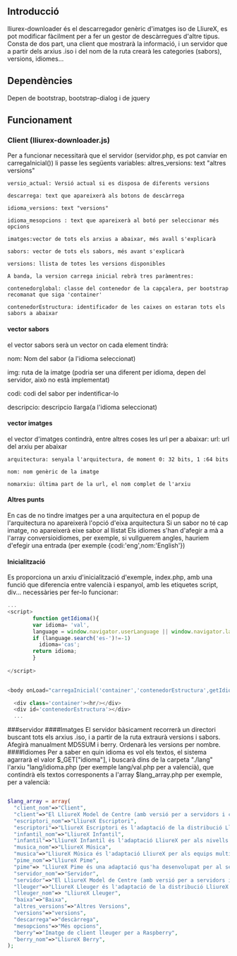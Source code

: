 ## Introducció
lliurex-downloader és el descarregador genèric d'imatges iso de LliureX, es pot modificar fàcilment per a fer un gestor de descàrregues d'altre tipus. Consta de dos part, una client que mostrarà la informació, i un servidor que a partir dels arxius .iso i del nom de la ruta crearà les categories (sabors), versions, idiomes... 

## Dependències 
Depen de bootstrap, bootstrap-dialog i de jquery


## Funcionament 
### Client (lliurex-downloader.js)
Per a funcionar necessitarà que el servidor (servidor.php, es pot canviar en carregaInicial()) li passe les següents variables:
    altres_versions: text "altres versions"
    
    versio_actual: Versió actual si es disposa de diferents versions
    
    descarrega: text que apareixerà als botons de descàrrega
    
    idioma_versions: text "versions"
    
    idioma_mesopcions : text que apareixerà al botó per seleccionar més opcions
    
    imatges:vector de tots els arxius a abaixar, més avall s'explicarà
    
    sabors: vector de tots els sabors, més avant s'explicarà
    
    versions: llista de totes les versions disponibles
    
    A banda, la version carrega inicial rebrà tres paràmentres:
    
    contenedorglobal: classe del contenedor de la capçalera, per bootstrap recomanat que siga 'container'
    
    contenedorEstructura: identificador de les caixes on estaran tots els sabors a abaixar
    
#### vector sabors
el vector sabors serà un vector on cada element tindrà:
   
   nom: Nom del sabor (a l'idioma seleccionat)
   
   img: ruta de la imatge (podria ser una diferent per idioma, depen del servidor, això no està implementat)
   
   codi: codi del sabor per indentificar-lo
   
   descripcio: descripcio llarga(a l'idioma seleccionat)
#### vector imatges
el  vector d'imatges contindrà, entre altres coses les url per a abaixar:
    url: url del arxiu per abaixar
    
    arquitectura: senyala l'arquitectura, de moment 0: 32 bits, 1 :64 bits
    
    nom: nom genèric de la imatge
    
    nomarxiu: última part de la url, el nom complet de l'arxiu
    
#### Altres punts
En cas de no tindre imatges per a una arquitectura en el popup de l'arquitectura no apareixerà l'opció d'eixa arquitectura
Si un sabor no té cap imatge, no apareixerà eixe sabor al llistat
Els idiomes s'han d'afegir a mà a l'array conversioidiomes, per exemple, si vullguerem angles, hauriem d'efegir una entrada (per exemple {codi:'eng',nom:'English'})

#### Inicialització
Es proporciona un arxiu d'inicialització d'exemple, index.php, amb una funció que diferencia entre valencià i espanyol, amb les etiquetes script, div... necessàries per fer-lo funcionar:
```javascript
...
<script>  
        function getIdioma(){
        var idioma= 'val',
        language = window.navigator.userLanguage || window.navigator.language;
        if (language.search('es-')!=-1)
          idioma='cas';
        return idioma;
        }
  
</script>
    

<body onLoad="carregaInicial('container','contenedorEstructura',getIdioma())">

  <div class='container'><hr/></div>
  <div id='contenedorEstructura'></div>
  ...
```
###servidor
####Imatges
El servidor bàsicament recorrerà un directori buscant tots els arxius .iso, i a partir de la ruta extraurà versions i sabors. Afegirà manualment MD5SUM i berry. Ordenarà les versions per nombre.
####Idiomes
Per a saber en quin idioma es vol els textos, el sistema agarrarà el valor $_GET["idioma"], i buscarà dins de la carpeta "./lang" l'arxiu "lang/idioma.php (per exemple lang/val.php per a valencià), que contindrà els textos corresponents a l'array  $lang_array.php
per exemple, per a valencià:

```php

$lang_array = array(
  "client_nom"=>"Client",
  "client"=>"El LliureX Model de Centre (amb versió per a servidors i clients) amplia el tradicional model d'aula. En el model d'aula, les aules d'informàtica formen una xarxa independent que disposa d'un servidor a què es poden connectar tant estacions de treball com clients lleugers (clients). El nou model de centre, a més, permet la interconnexió de les diverses aules amb un servidor de centre. ",
  "escriptori_nom"=>"LliureX Escriptori",
  "escriptori"=>"LliureX Escriptori és l'adaptació de la distribució LliureX genèrica, dissenyada per als ordinadors personals, de la sala del professorat, secretaries, etc. És a dir, està destinada a instal·lar-se en els ordinadors que no depenen d'un servidor (que no es troben dins de l'aula d'informàtica, o en la biblioteca...).",
  "infantil_nom"=>"LliureX Infantil",
  "infantil"=>"LliureX Infantil és l'adaptació LliureX per als nivells educatius d'Infantil i primers cursos de Primària.",
  "musica_nom"=>"LliureX Música",
  "musica"=>"LliureX Música és l'adaptació LliureX per als equips multimèdia, amb necessitats de programari específic, d'àudio, vídeo i multimèdia.",
  "pime_nom"=>"LliureX Pime",
  "pime"=> "LliureX Pime és una adaptació qus'ha desenvolupat per al seu ús en pimes i en cicles formatius. Inclou una selecció d'aplicacions adaptades a l'entorn empresarial i s'han eliminat els programes orientats als nivells educatius d'infantil, primària i secundària, així com les aplicacions de suport a la docència. És per estos motius que el Lliurex-Pime és un bon candidat per a aquelles pimes que desitgen iniciar-se en el programari lliure, especialment per a les de la Comunitat Valenciana, ja que l'entorn està traduït al valencià i al castellà, com en la resta d'adaptacions del LliureX.",
  "servidor_nom"=>"Servidor",
  "servidor"=>"El LliureX Model de Centre (amb versió per a servidors i clients) amplia el tradicional model d'aula. En el model d'aula, les aules d'informàtica formen una xarxa independent que disposa d'un servidor a què es poden connectar tant estacions de treball com clients lleugers (clients). El nou model de centre, a més, permet la interconnexió de les diverses aules amb un servidor de centre.",  
  "lleuger"=>"LliureX Lleuger és l'adaptació de la distribució LliureX amb uns requeriments de maquinari menors i que, per tant, permet la reutilització d'equipament de baix rendiment que no complix els requisits mínims per a la utilització com a estació de treball independent LliureX Escriptori (Desktop).",
  "lleuger_nom"=> "LliureX Lleuger",
  "baixa"=>"Baixa",  
  "altres_versions"=>"Altres Versions",
  "versions"=>"versions",
  "descarrega"=>"descàrrega",
  "mesopcions"=>"Més opcions",
  "berry"=>"Imatge de client lleuger per a Raspberry",
  "berry_nom"=>"LliureX Berry",
);
```
